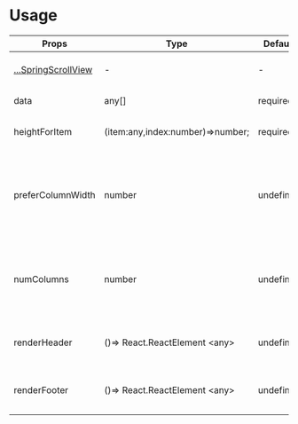 # Usage

Props  |  Type  |  Default  |  Description  
---- | ------ | --------- | --------
[...SpringScrollView](https://bolan9999.github.io/react-native-spring-scrollview/#/) | - | - | Support almost all props in SpringScrollView
data | any[] | required | The data source of WaterfallList
heightForItem | (item:any,index:number)=>number; | required | The function of the height of every Item.
preferColumnWidth | number | undefined | The prefer column width of your item.(At least one of `preferColumnWidth` and `numColumns` must be required. )
numColumns | number | undefined | The column count of WaterfallList. (At least one of `preferColumnWidth` and `numColumns` must be required. )
renderHeader | ()=> React.ReactElement &lt;any> | undefined | The render function of WaterfallList header
renderFooter | ()=> React.ReactElement &lt;any> | undefined | The render function of WaterfallList footer

